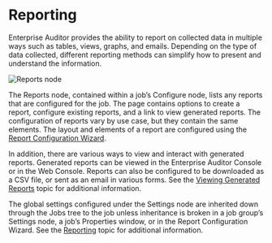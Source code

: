# Reporting

Enterprise Auditor provides the ability to report on collected data in multiple ways such as tables,
views, graphs, and emails. Depending on the type of data collected, different reporting methods can
simplify how to present and understand the information.

![Reports node](/img/versioned_docs/accessanalyzer_11.6/accessanalyzer/admin/report/reports.webp)

The Reports node, contained within a job’s Configure node, lists any reports that are configured for
the job. The page contains options to create a report, configure existing reports, and a link to
view generated reports. The configuration of reports vary by use case, but they contain the same
elements. The layout and elements of a report are configured using the
[Report Configuration Wizard](/docs/accessanalyzer/11.6/accessanalyzer/admin/report/wizard/overview.md).

In addition, there are various ways to view and interact with generated reports. Generated reports
can be viewed in the Enterprise Auditor Console or in the Web Console. Reports can also be
configured to be downloaded as a CSV file, or sent as an email in various forms. See the
[Viewing Generated Reports](/docs/accessanalyzer/11.6/accessanalyzer/admin/report/view.md)
topic for additional information.

The global settings configured under the Settings node are inherited down through the Jobs tree to
the job unless inheritance is broken in a job group’s Settings node, a job’s Properties window, or
in the Report Configuration Wizard. See the
[Reporting](/docs/accessanalyzer/11.6/administration/settings/reporting.md)
topic for additional information.

